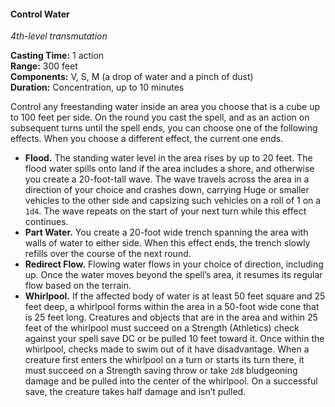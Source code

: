 #### Control Water
<!-- markdownlint-disable link-image-reference-definitions -->
[_metadata_:spell_name]:- "Control Water"
[_metadata_:spell_level]:- "4"
[_metadata_:spell_school]:- "transmutation"
[_metadata_:ritual]:- "false"
[_metadata_:casting_time_amount]:- "1"
[_metadata_:casting_time_unit]:- "action"
[_metadata_:range]:- "300 feet"
[_metadata_:target]:- "A cube of water, up to 100 feet per side"
[_metadata_:components_verbal]:- "true"
[_metadata_:components_somatic]:- "true"
[_metadata_:components_material]:- "true"
[_metadata_:components_material_description]:- "a drop of water and a pinch of dust"
[_metadata_:duration]:- "10 minutes"
[_metadata_:concentration]:- "true"
[_metadata_:saving_throw]:- "Strength"
[_metadata_:saving_throw_success]:- "halves_damage"
[_metadata_:damage_formula]:- "2d8"
[_metadata_:damage_type]:- "bludgeoning"
[_metadata_:compared_to_wotc_srd_5.1]:- "mechanics_different_wording_different"
[_metadata_:compared_to_a5e_srd]:- "mechanics_same_wording_different"
<!-- markdownlint-disable-next-line no-emphasis-as-heading -->
_4th-level transmutation_

**Casting Time:** 1 action \
**Range:** 300 feet \
**Components:** V, S, M (a drop of water and a pinch of dust) \
**Duration:** Concentration, up to 10 minutes

Control any freestanding water inside an area you choose that is a cube up to 100 feet per side.
On the round you cast the spell, and as an action on subsequent turns until the spell ends, you can choose one of the following effects.
When you choose a different effect, the current one ends.

- **Flood.**
  The standing water level in the area rises by up to 20 feet.
  The flood water spills onto land if the area includes a shore, and otherwise you create a 20-foot-tall wave.
  The wave travels across the area in a direction of your choice and crashes down, carrying Huge or smaller vehicles to the other side and capsizing such vehicles on a roll of 1 on a `1d4`.
  The wave repeats on the start of your next turn while this effect continues.
- **Part Water.**
  You create a 20-foot wide trench spanning the area with walls of water to either side.
  When this effect ends, the trench slowly refills over the course of the next round.
- **Redirect Flow.**
  Flowing water flows in your choice of direction, including up.
  Once the water moves beyond the spell’s area, it resumes its regular flow based on the terrain.
- **Whirlpool.**
  If the affected body of water is at least 50 feet square and 25 feet deep, a whirlpool forms within the area in a 50-foot wide cone that is 25 feet long.
  Creatures and objects that are in the area and within 25 feet of the whirlpool must succeed on a Strength (Athletics) check against your spell save DC or be pulled 10 feet toward it.
  Once within the whirlpool, checks made to swim out of it have disadvantage.
  When a creature first enters the whirlpool on a turn or starts its turn there, it must succeed on a Strength saving throw or take `2d8` bludgeoning damage and be pulled into the center of the whirlpool.
  On a successful save, the creature takes half damage and isn’t pulled.
